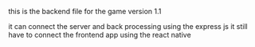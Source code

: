 this is the backend file for the game version 1.1

it can connect the server and back processing using the express js
it still have to connect the frontend app using the react native